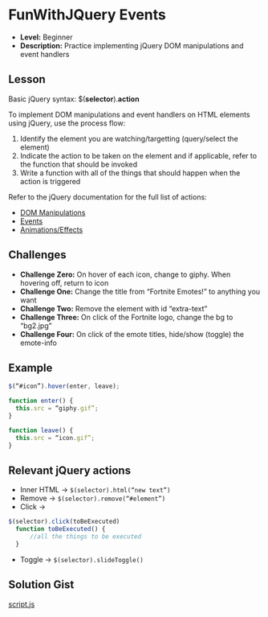 # FunWithJQuery Events
* **Level:** Beginner
* **Description:** Practice implementing jQuery DOM manipulations and event handlers

## Lesson
Basic jQuery syntax: $(**selector**).**action**

To implement DOM manipulations and event handlers on HTML elements using jQuery, use the process flow:
1. Identify the element you are watching/targetting (query/select the element)
2. Indicate the action to be taken on the element and if applicable, refer to the function that should be invoked
3. Write a function with all of the things that should happen when the action is triggered

Refer to the jQuery documentation for the full list of actions:
* [DOM Manipulations](https://api.jquery.com/category/manipulation/)
* [Events](https://api.jquery.com/category/events/)
* [Animations/Effects](https://api.jquery.com/category/effects/)

## Challenges
* **Challenge Zero:** On hover of each icon, change to giphy. When hovering off, return to icon
* **Challenge One:** Change the title from “Fortnite Emotes!” to anything you want
* **Challenge Two:** Remove the element with id “extra-text”
* **Challenge Three:** On click of the Fortnite logo, change the bg to “bg2.jpg”
* **Challenge Four:** On click of the emote titles, hide/show (toggle) the emote-info

## Example
```javascript
$(“#icon”).hover(enter, leave); 

function enter() {
  this.src = “giphy.gif”;
} 

function leave() {
  this.src = “icon.gif”;
}
```

## Relevant jQuery actions
* Inner HTML → ```$(selector).html(“new text”)```
* Remove → ```$(selector).remove(“#element”)```
* Click →
```javascript
$(selector).click(toBeExecuted)
  function toBeExecuted() {
      //all the things to be executed
  }
```
* Toggle → ```$(selector).slideToggle()```

## Solution Gist
[script.js](https://gist.github.com/isabellatea/e169d61bf3f512959017aa7aa3cbdf0c)
